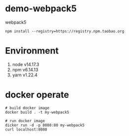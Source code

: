 # demo-webpack5
webpack5
```shell
npm install --registry=https://registry.npm.taobao.org
```

# Environment
1. node v14.17.3
2. npm v6.14.13
3. yarn v1.22.4

# docker operate
```shell
# build docker image
docker build . -t my-webpack5

# run docker image
dicker run -d -p 8080:80 my-webpack5
curl localhost:8080
```